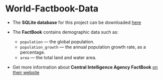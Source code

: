 # World-Factbook-Data
* The **SQLite database** for this project can be downloaded [here](https://app.dataquest.io/c/43/m/257/guided-project%3A-analyzing-cia-factbook-data-using-sql/2/introduction?path=2&slug=data-scientist)

* The **FactBook** contains demographic data such as:

    * `population` — the global population.
    * `population_growth` — the annual population growth rate, as a percentage.
    * `area` — the total land and water area.
 * Get more information about **Central Intelligence Agency FactBook** [on their website](https://www.cia.gov/the-world-factbook/)
